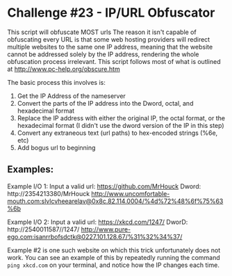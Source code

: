 # Challenge #23 - IP/URL Obfuscator

This script will obfuscate MOST urls
The reason it isn't capable of obfuscating every URL is that some web hosting providers will redirect multiple websites to the same one IP address, meaning that the website cannot be addressed solely by the IP address, rendering the whole obfuscation process irrelevant. 
This script follows most of what is outlined at http://www.pc-help.org/obscure.htm

The basic process this involves is:
1. Get the IP Address of the nameserver
2. Convert the parts of the IP address into the Dword, octal, and hexadecimal format
3. Replace the IP address with either the original IP, the octal format, or the hexadecimal format (I didn't use the dword version of the IP in this step)
4. Convert any extraneous text (url paths) to hex-encoded strings (%6e, etc)
5. Add bogus url to beginning 

## Examples:
Example I/O 1: 
Input a valid url: https://github.com/MrHouck
Dword: http://2354213380/MrHouck
http://www.uncomfortable-mouth.com:slvlcvheearelav@0x8c.82.114.0004/%4d%72%48%6f%75%63%6b

Example I/O 2:
Input a valid url: https://xkcd.com/1247/
DworD: http://2540011587//1247/
http://www.pure-ego.com:isanrrbofsdctk@0227.101.128.67/%31%32%34%37/

Example #2 is one such website on which this trick unfortunately does not work. You can see an example of this by repeatedly running the command `ping xkcd.com` on your terminal, and notice how the IP changes each time.